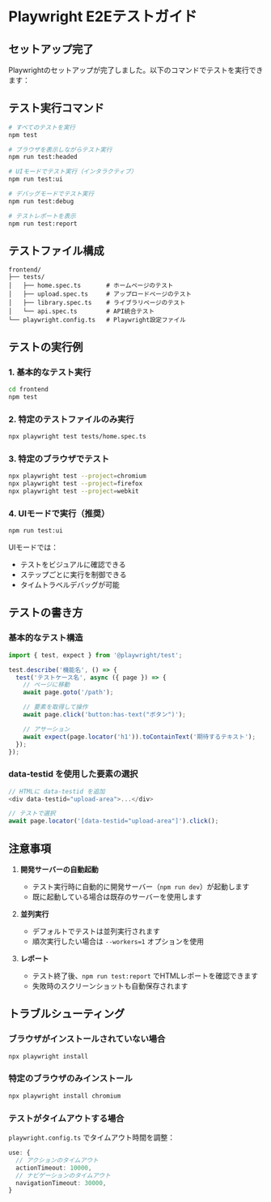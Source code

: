 # Playwright E2Eテストガイド

## セットアップ完了

Playwrightのセットアップが完了しました。以下のコマンドでテストを実行できます：

## テスト実行コマンド

```bash
# すべてのテストを実行
npm test

# ブラウザを表示しながらテスト実行
npm run test:headed

# UIモードでテスト実行（インタラクティブ）
npm run test:ui

# デバッグモードでテスト実行
npm run test:debug

# テストレポートを表示
npm run test:report
```

## テストファイル構成

```
frontend/
├── tests/
│   ├── home.spec.ts       # ホームページのテスト
│   ├── upload.spec.ts     # アップロードページのテスト
│   ├── library.spec.ts    # ライブラリページのテスト
│   └── api.spec.ts        # API統合テスト
└── playwright.config.ts   # Playwright設定ファイル
```

## テストの実行例

### 1. 基本的なテスト実行

```bash
cd frontend
npm test
```

### 2. 特定のテストファイルのみ実行

```bash
npx playwright test tests/home.spec.ts
```

### 3. 特定のブラウザでテスト

```bash
npx playwright test --project=chromium
npx playwright test --project=firefox
npx playwright test --project=webkit
```

### 4. UIモードで実行（推奨）

```bash
npm run test:ui
```

UIモードでは：
- テストをビジュアルに確認できる
- ステップごとに実行を制御できる
- タイムトラベルデバッグが可能

## テストの書き方

### 基本的なテスト構造

```typescript
import { test, expect } from '@playwright/test';

test.describe('機能名', () => {
  test('テストケース名', async ({ page }) => {
    // ページに移動
    await page.goto('/path');

    // 要素を取得して操作
    await page.click('button:has-text("ボタン")');

    // アサーション
    await expect(page.locator('h1')).toContainText('期待するテキスト');
  });
});
```

### data-testid を使用した要素の選択

```typescript
// HTMLに data-testid を追加
<div data-testid="upload-area">...</div>

// テストで選択
await page.locator('[data-testid="upload-area"]').click();
```

## 注意事項

1. **開発サーバーの自動起動**
   - テスト実行時に自動的に開発サーバー（`npm run dev`）が起動します
   - 既に起動している場合は既存のサーバーを使用します

2. **並列実行**
   - デフォルトでテストは並列実行されます
   - 順次実行したい場合は `--workers=1` オプションを使用

3. **レポート**
   - テスト終了後、`npm run test:report` でHTMLレポートを確認できます
   - 失敗時のスクリーンショットも自動保存されます

## トラブルシューティング

### ブラウザがインストールされていない場合

```bash
npx playwright install
```

### 特定のブラウザのみインストール

```bash
npx playwright install chromium
```

### テストがタイムアウトする場合

`playwright.config.ts` でタイムアウト時間を調整：

```typescript
use: {
  // アクションのタイムアウト
  actionTimeout: 10000,
  // ナビゲーションのタイムアウト
  navigationTimeout: 30000,
}
```